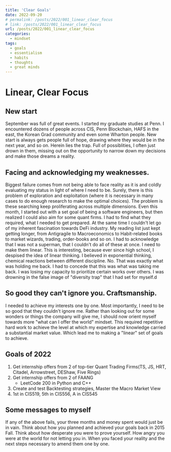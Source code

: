 ```yaml
---
title: 'Clear Goals'
date: 2022-09-20
# permalink: /posts/2022/001_linear_clear_focus
# link: /posts/2022/001_linear_clear_focus
url: /posts/2022/001_linear_clear_focus
categories: 
  - mindset
tags:
  - goals
  - essentialism
  - habits
  - thoughts
  - great minds
---
```

# Linear, Clear Focus

## New start
September was full of great events. I started my graduate studies at Penn. I encountered dozens of people across CIS, Penn Blockchain, HAFS in the east, the Korean Grad community and even some Wharton people.
New start is always gets people full of hope, drawing where they would be in the next year, and so on. Herein lies the trap. Full of possiblities, I often just drown in them, missing out on the opportunity to narrow down my decisions and make those dreams a reality. 

## Facing and acknowledging my weaknesses.
Biggest failure comes from not being able to face reality as it is and coldly evaluating my status in light of  where I need to be. Surely, there is this problem of exploration and exploitation (where it is necessary in many cases to do enough research to make the optimal choices). The problem is these searching keep proliferating across multiple dimensions. Even this month, I started out with a set goal of being a software engineers, but then realized I could also aim for some quant firms. I had to find what they required, what I needed to get prepared. At the same time I couldn't let go of my inherent fascination towards DeFi industry. My reading list just kept getting longer, from Antigragile to Macroeconomics to Habit-related books to market wizards, trading, order-books and so on.
I had to acknowledge that I was not a superman, that I couldn't do all of these at once. I need to make them linear. This is interesting, because ever since high school, I despised the idea of linear thinking. I believed in exponential thinking, chemical reactions between different discipline. 
No. That was exactly what was holding me back. I had to concede that this was what was taking me back. I was losing my capacity to prioritize certain works over others. I was drowning in the false image of "diversity trap" that I had set for myself.d

## So good they can't ignore you. Craftsmanship.
I needed to achieve my interests one by one. Most importantly, I need to be so good that they couldn't ignore me. 
Rather than looking out for some wonders or things the company will give me, I should now orient myself towards more "what can I offer the world" mindset. This required repetitive hard work to achieve the level at which my expertise and knowledge carried a substantial market value. Which lead me to making a "linear" set of goals to achieve.

## Goals of 2022
  1. Get internship offers from 2 of top-tier Quant Trading Firms(TS, JS, HRT, Citadel, Arrowstreet, DEShaw, Five Rings)
  2. Get internship offers from 2 of FAANG
     - LeetCode 200 in Python and C++
  3. Create and test Backtesting strategies, Master the Macro Market View
  4. 1st in CIS519, 5th in CIS556, A in CIS545

## Some messages to myself
If any of the above fails, your three months and money spent would just be in vain. Think about how you planned and achieved your goals back in 2015 Fall. Think about how desperate you were to prove yourself. How angry you were at the world for not letting you in. When you faced your reality and the next steps necessary to amend them one by one.

